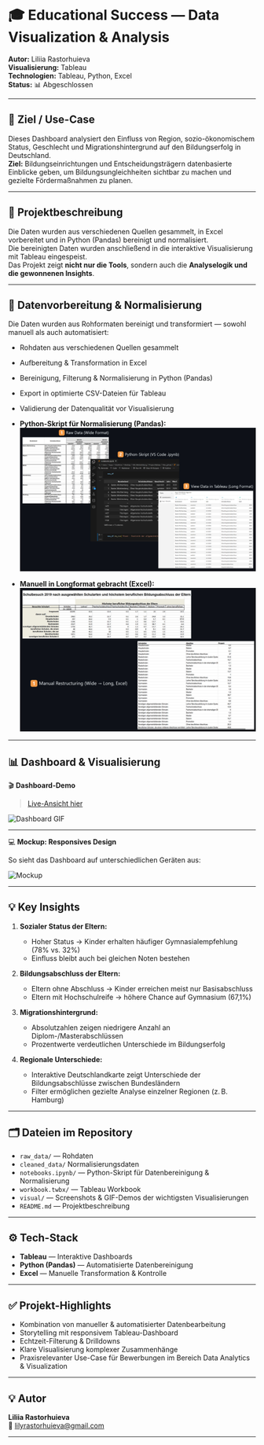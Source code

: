 # 🎓 Educational Success — Data Visualization & Analysis

**Autor:** Liliia Rastorhuieva  
**Visualisierung:** Tableau  
**Technologien:** Tableau, Python, Excel  
**Status:** 📊 Abgeschlossen

---

## 🎯 Ziel / Use-Case
Dieses Dashboard analysiert den Einfluss von Region, sozio-ökonomischem Status, Geschlecht und Migrationshintergrund auf den Bildungserfolg in Deutschland.  
**Ziel:** Bildungseinrichtungen und Entscheidungsträgern datenbasierte Einblicke geben, um Bildungsungleichheiten sichtbar zu machen und gezielte Fördermaßnahmen zu planen.

---

## 📌 Projektbeschreibung

Die Daten wurden aus verschiedenen Quellen gesammelt, in Excel vorbereitet und in Python (Pandas) bereinigt und normalisiert.  
Die bereinigten Daten wurden anschließend in die interaktive Visualisierung mit Tableau eingespeist.  
Das Projekt zeigt **nicht nur die Tools**, sondern auch die **Analyselogik und die gewonnenen Insights**.

---

## 🧹 Datenvorbereitung & Normalisierung

Die Daten wurden aus Rohformaten bereinigt und transformiert — sowohl manuell als auch automatisiert:

- Rohdaten aus verschiedenen Quellen gesammelt  
- Aufbereitung & Transformation in Excel  
- Bereinigung, Filterung & Normalisierung in Python (Pandas)  
- Export in optimierte CSV-Dateien für Tableau  
- Validierung der Datenqualität vor Visualisierung  

- **Python-Skript für Normalisierung (Pandas):**  
  ![Python Normalized](visual/ETL_1.jpg)
  
- **Manuell in Longformat gebracht (Excel):**  
  ![Manual Longformat](visual/ETL_2.jpg)

---

## 📊 Dashboard & Visualisierung
 
🎬 **Dashboard-Demo**  

> [Live-Ansicht hier](https://public.tableau.com/views/BildungserfolginDeutschlandRegionalesozialeundmigrationsbedingteUngleichheiten_/RegionaleBildungsunterschiedeinDeutschlandEntwicklung20132022_?:language=en-US&:sid=&:redirect=auth&:display_count=n&:origin=viz_share_link)

![Dashboard GIF](visual/animation.gif)

---

💻 **Mockup: Responsives Design**

So sieht das Dashboard auf unterschiedlichen Geräten aus:

![Mockup](visual/responsive.jpg) 

---

## 💡 Key Insights

1. **Sozialer Status der Eltern:**  
   - Hoher Status → Kinder erhalten häufiger Gymnasialempfehlung (78% vs. 32%)  
   - Einfluss bleibt auch bei gleichen Noten bestehen  

2. **Bildungsabschluss der Eltern:**  
   - Eltern ohne Abschluss → Kinder erreichen meist nur Basisabschluss  
   - Eltern mit Hochschulreife → höhere Chance auf Gymnasium (67,1%)  

3. **Migrationshintergrund:**  
   - Absolutzahlen zeigen niedrigere Anzahl an Diplom-/Masterabschlüssen  
   - Prozentwerte verdeutlichen Unterschiede im Bildungserfolg  

4. **Regionale Unterschiede:**  
   - Interaktive Deutschlandkarte zeigt Unterschiede der Bildungsabschlüsse zwischen Bundesländern  
   - Filter ermöglichen gezielte Analyse einzelner Regionen (z. B. Hamburg)

---

## 🗂️ Dateien im Repository

- `raw_data/` — Rohdaten
- `cleaned_data/` Normalisierungsdaten
- `notebooks.ipynb/` — Python-Skript für Datenbereinigung & Normalisierung
- `workbook.twbx/` — Tableau Workbook 
- `visual/` — Screenshots & GIF-Demos der wichtigsten Visualisierungen
- `README.md` — Projektbeschreibung

---

## ⚙️ Tech-Stack

- **Tableau** — Interaktive Dashboards
- **Python (Pandas)** — Automatisierte Datenbereinigung
- **Excel** — Manuelle Transformation & Kontrolle

---

## ✅ Projekt-Highlights

- Kombination von manueller & automatisierter Datenbearbeitung  
- Storytelling mit responsivem Tableau-Dashboard  
- Echtzeit-Filterung & Drilldowns  
- Klare Visualisierung komplexer Zusammenhänge  
- Praxisrelevanter Use-Case für Bewerbungen im Bereich Data Analytics & Visualization  

---

## 💡 Autor

**Liliia Rastorhuieva**  
📧 lilyrastorhuieva@gmail.com

---

